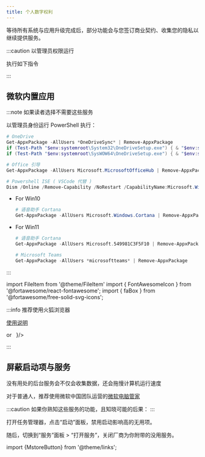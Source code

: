 ```yaml
---
title: 个人数字权利
---
```


等待所有系统与应用升级完成后，部分功能会与您签订商业契约、收集您的隐私以继续提供服务。

:::caution 以管理员权限运行

执行如下指令

:::

## 微软内置应用

:::note 如果读者选择不需要这些服务

以管理员身份运行 PowerShell 执行：

```powershell
# OneDrive
Get-AppxPackage -AllUsers *OneDriveSync* | Remove-AppxPackage
if (Test-Path "$env:systemroot\System32\OneDriveSetup.exe") { & "$env:systemroot\System32\OneDriveSetup.exe" /uninstall }
if (Test-Path "$env:systemroot\SysWOW64\OneDriveSetup.exe") { & "$env:systemroot\SysWOW64\OneDriveSetup.exe" /uninstall }

# Office 引导
Get-AppxPackage -AllUsers Microsoft.MicrosoftOfficeHub | Remove-AppxPackage

# Powershell ISE ( VSCode 代替 )
Dism /Online /Remove-Capability /NoRestart /CapabilityName:Microsoft.Windows.PowerShell.ISE

```

- For Win10

  ```powershell
  # 语音助手 Cortana
  Get-AppxPackage -AllUsers Microsoft.Windows.Cortana | Remove-AppxPackage

  ```

- For Win11

  ```powershell
  # 语音助手 Cortana
  Get-AppxPackage -AllUsers Microsoft.549981C3F5F10 | Remove-AppxPackage

  # Microsoft Teams
  Get-AppxPackage -AllUsers *microsoftteams* | Remove-AppxPackage

  ```

:::

import FileItem from '@theme/FileItem'
import { FontAwesomeIcon } from '@fortawesome/react-fontawesome';
import { faBox } from '@fortawesome/free-solid-svg-icons';

:::info 推荐使用火狐浏览器

[使用说明](/docs/goodsoft/browser/firefox)

<MstoreButton id="9NZVDKPMR9RD" name="从商店安装" />
or &nbsp;
<FileItem name="下载安装包" path="https://download.mozilla.org/?product=firefox-latest-ssl&os=win64&lang=zh-CN" button icon={<FontAwesomeIcon icon={faBox} />}/>

:::

## 屏蔽启动项与服务

没有用处的后台服务会不仅会收集数据，还会拖慢计算机运行速度

对于普通人，推荐使用微软中国团队运营的[微软电脑管家](https://aka.ms/GetPCManagerOFL)

:::caution 如果你熟知这些服务的功能，且知晓可能的后果：
:::

打开任务管理器，点击“启动”面板，禁用启动影响高的无用项。

随后，切换到“服务”面板 > “打开服务”，关闭厂商为你附带的没用服务。

import {MstoreButton} from '@theme/links';
